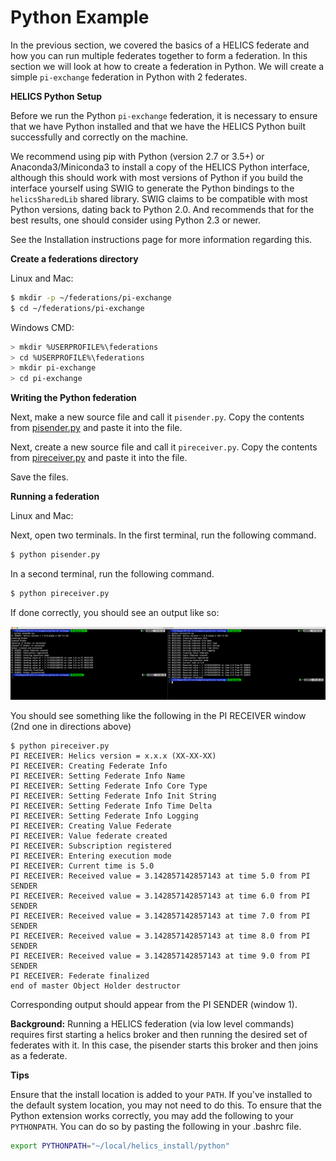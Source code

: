 # Python Example

In the previous section, we covered the basics of a HELICS federate and how you can run multiple federates together to form a federation.
In this section we will look at how to create a federation in Python.
We will create a simple `pi-exchange` federation in Python with 2 federates.

**HELICS Python Setup**

Before we run the Python `pi-exchange` federation, it is necessary to ensure that we have Python installed and that we have the HELICS Python built successfully and correctly on the machine.

We recommend using pip with Python (version 2.7 or 3.5+) or Anaconda3/Miniconda3 to install a copy of the HELICS Python interface, although this should work with most versions of Python if you build the interface yourself using SWIG to generate the Python bindings to the `helicsSharedLib` shared library.
SWIG claims to be compatible with most Python versions, dating back to Python 2.0. And recommends that for the best results, one should consider using Python 2.3 or newer.

See the Installation instructions page for more information regarding this.

**Create a federations directory**

Linux and Mac:

```bash
$ mkdir -p ~/federations/pi-exchange
$ cd ~/federations/pi-exchange
```

Windows CMD:

```bash
> mkdir %USERPROFILE%\federations
> cd %USERPROFILE%\federations
> mkdir pi-exchange
> cd pi-exchange
```

**Writing the Python federation**

Next, make a new source file and call it `pisender.py`. Copy
the contents from
[pisender.py](https://github.com/GMLC-TDC/HELICS-Examples/blob/master/python/pi-exchange/pisender.py)
and paste it into the file.

Next, create a new source file and call it `pireceiver.py`.
Copy the contents from
[pireceiver.py](https://github.com/GMLC-TDC/HELICS-Examples/blob/master/python/pi-exchange/pireceiver.py)
and paste it into the file.

Save the files.

**Running a federation**

Linux and Mac:

Next, open two terminals. In the first terminal, run the following command.

```bash
$ python pisender.py
```

In a second terminal, run the following command.

```bash
$ python pireceiver.py
```

If done correctly, you should see an output like so:

![Python Example](../img/python-example.png)


You should see something like the following in the PI RECEIVER window (2nd one in directions above)

```
$ python pireceiver.py
PI RECEIVER: Helics version = x.x.x (XX-XX-XX)
PI RECEIVER: Creating Federate Info
PI RECEIVER: Setting Federate Info Name
PI RECEIVER: Setting Federate Info Core Type
PI RECEIVER: Setting Federate Info Init String
PI RECEIVER: Setting Federate Info Time Delta
PI RECEIVER: Setting Federate Info Logging
PI RECEIVER: Creating Value Federate
PI RECEIVER: Value federate created
PI RECEIVER: Subscription registered
PI RECEIVER: Entering execution mode
PI RECEIVER: Current time is 5.0
PI RECEIVER: Received value = 3.142857142857143 at time 5.0 from PI SENDER
PI RECEIVER: Received value = 3.142857142857143 at time 6.0 from PI SENDER
PI RECEIVER: Received value = 3.142857142857143 at time 7.0 from PI SENDER
PI RECEIVER: Received value = 3.142857142857143 at time 8.0 from PI SENDER
PI RECEIVER: Received value = 3.142857142857143 at time 9.0 from PI SENDER
PI RECEIVER: Federate finalized
end of master Object Holder destructor
```

Corresponding output should appear from the PI SENDER (window 1).

__Background:__ Running a HELICS federation (via low level commands) requires first starting a helics broker and then running the desired set of federates with it. In this case, the pisender starts this broker and then joins as a federate.

**Tips**

Ensure that the install location is added to your `PATH`. If you've installed to the default system location, you may not need to do this.
To ensure that the Python extension works correctly, you may add the following to your `PYTHONPATH`. You can do so by pasting the following in your .bashrc file.

```bash
export PYTHONPATH="~/local/helics_install/python"
```


